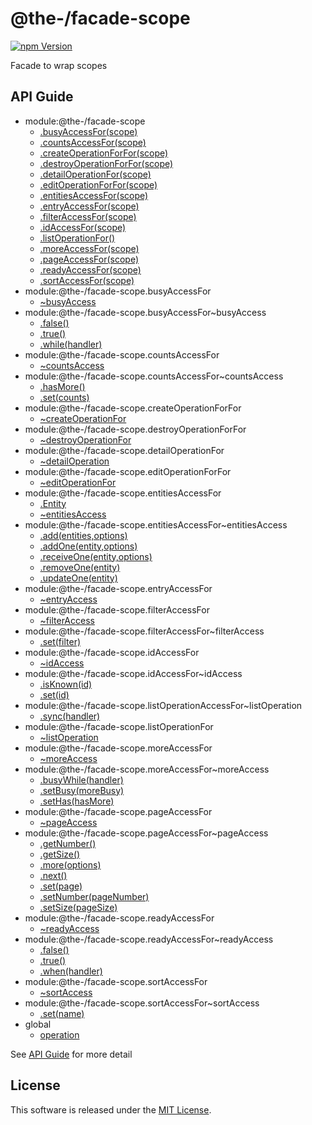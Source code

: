 @the-/facade-scope
==========

<!---
This file is generated by @the-/templates. Do not update manually.
--->

<!-- Badge Start -->
<a name="badges"></a>

[![npm Version][bd_npm_shield_url]][bd_npm_url]

[bd_repo_url]: https://github.com/the-labo/the
[bd_npm_url]: http://www.npmjs.org/package/@the-/facade-scope
[bd_npm_shield_url]: http://img.shields.io/npm/v/@the-/facade-scope.svg?style=flat

<!-- Badge End -->


<!-- Description Start -->
<a name="description"></a>

Facade to wrap scopes

<!-- Description End -->


<!-- Overview Start -->
<a name="overview"></a>



<!-- Overview End -->


<!-- Sections Start -->
<a name="sections"></a>


<!-- Sections Start -->

<a name="api"></a>

## API Guide


- module:@the-/facade-scope
  - [.busyAccessFor(scope)](./doc/api/api.md#module_@the-/facade-scope.busyAccessFor)
  - [.countsAccessFor(scope)](./doc/api/api.md#module_@the-/facade-scope.countsAccessFor)
  - [.createOperationForFor(scope)](./doc/api/api.md#module_@the-/facade-scope.createOperationForFor)
  - [.destroyOperationForFor(scope)](./doc/api/api.md#module_@the-/facade-scope.destroyOperationForFor)
  - [.detailOperationFor(scope)](./doc/api/api.md#module_@the-/facade-scope.detailOperationFor)
  - [.editOperationForFor(scope)](./doc/api/api.md#module_@the-/facade-scope.editOperationForFor)
  - [.entitiesAccessFor(scope)](./doc/api/api.md#module_@the-/facade-scope.entitiesAccessFor)
  - [.entryAccessFor(scope)](./doc/api/api.md#module_@the-/facade-scope.entryAccessFor)
  - [.filterAccessFor(scope)](./doc/api/api.md#module_@the-/facade-scope.filterAccessFor)
  - [.idAccessFor(scope)](./doc/api/api.md#module_@the-/facade-scope.idAccessFor)
  - [.listOperationFor()](./doc/api/api.md#module_@the-/facade-scope.listOperationFor)
  - [.moreAccessFor(scope)](./doc/api/api.md#module_@the-/facade-scope.moreAccessFor)
  - [.pageAccessFor(scope)](./doc/api/api.md#module_@the-/facade-scope.pageAccessFor)
  - [.readyAccessFor(scope)](./doc/api/api.md#module_@the-/facade-scope.readyAccessFor)
  - [.sortAccessFor(scope)](./doc/api/api.md#module_@the-/facade-scope.sortAccessFor)
- module:@the-/facade-scope.busyAccessFor
  - [~busyAccess](./doc/api/api.md#module_@the-/facade-scope.busyAccessFor~busyAccess)
- module:@the-/facade-scope.busyAccessFor~busyAccess
  - [.false()](./doc/api/api.md#module_@the-/facade-scope.busyAccessFor~busyAccess.false)
  - [.true()](./doc/api/api.md#module_@the-/facade-scope.busyAccessFor~busyAccess.true)
  - [.while(handler)](./doc/api/api.md#module_@the-/facade-scope.busyAccessFor~busyAccess.while)
- module:@the-/facade-scope.countsAccessFor
  - [~countsAccess](./doc/api/api.md#module_@the-/facade-scope.countsAccessFor~countsAccess)
- module:@the-/facade-scope.countsAccessFor~countsAccess
  - [.hasMore()](./doc/api/api.md#module_@the-/facade-scope.countsAccessFor~countsAccess.hasMore)
  - [.set(counts)](./doc/api/api.md#module_@the-/facade-scope.countsAccessFor~countsAccess.set)
- module:@the-/facade-scope.createOperationForFor
  - [~createOperationFor](./doc/api/api.md#module_@the-/facade-scope.createOperationForFor~createOperationFor)
- module:@the-/facade-scope.destroyOperationForFor
  - [~destroyOperationFor](./doc/api/api.md#module_@the-/facade-scope.destroyOperationForFor~destroyOperationFor)
- module:@the-/facade-scope.detailOperationFor
  - [~detailOperation](./doc/api/api.md#module_@the-/facade-scope.detailOperationFor~detailOperation)
- module:@the-/facade-scope.editOperationForFor
  - [~editOperationFor](./doc/api/api.md#module_@the-/facade-scope.editOperationForFor~editOperationFor)
- module:@the-/facade-scope.entitiesAccessFor
  - [.Entity](./doc/api/api.md#module_@the-/facade-scope.entitiesAccessFor.Entity)
  - [~entitiesAccess](./doc/api/api.md#module_@the-/facade-scope.entitiesAccessFor~entitiesAccess)
- module:@the-/facade-scope.entitiesAccessFor~entitiesAccess
  - [.add(entities,options)](./doc/api/api.md#module_@the-/facade-scope.entitiesAccessFor~entitiesAccess.add)
  - [.addOne(entity,options)](./doc/api/api.md#module_@the-/facade-scope.entitiesAccessFor~entitiesAccess.addOne)
  - [.receiveOne(entity,options)](./doc/api/api.md#module_@the-/facade-scope.entitiesAccessFor~entitiesAccess.receiveOne)
  - [.removeOne(entity)](./doc/api/api.md#module_@the-/facade-scope.entitiesAccessFor~entitiesAccess.removeOne)
  - [.updateOne(entity)](./doc/api/api.md#module_@the-/facade-scope.entitiesAccessFor~entitiesAccess.updateOne)
- module:@the-/facade-scope.entryAccessFor
  - [~entryAccess](./doc/api/api.md#module_@the-/facade-scope.entryAccessFor~entryAccess)
- module:@the-/facade-scope.filterAccessFor
  - [~filterAccess](./doc/api/api.md#module_@the-/facade-scope.filterAccessFor~filterAccess)
- module:@the-/facade-scope.filterAccessFor~filterAccess
  - [.set(filter)](./doc/api/api.md#module_@the-/facade-scope.filterAccessFor~filterAccess.set)
- module:@the-/facade-scope.idAccessFor
  - [~idAccess](./doc/api/api.md#module_@the-/facade-scope.idAccessFor~idAccess)
- module:@the-/facade-scope.idAccessFor~idAccess
  - [.isKnown(id)](./doc/api/api.md#module_@the-/facade-scope.idAccessFor~idAccess.isKnown)
  - [.set(id)](./doc/api/api.md#module_@the-/facade-scope.idAccessFor~idAccess.set)
- module:@the-/facade-scope.listOperationAccessFor~listOperation
  - [.sync(handler)](./doc/api/api.md#module_@the-/facade-scope.listOperationAccessFor~listOperation.sync)
- module:@the-/facade-scope.listOperationFor
  - [~listOperation](./doc/api/api.md#module_@the-/facade-scope.listOperationFor~listOperation)
- module:@the-/facade-scope.moreAccessFor
  - [~moreAccess](./doc/api/api.md#module_@the-/facade-scope.moreAccessFor~moreAccess)
- module:@the-/facade-scope.moreAccessFor~moreAccess
  - [.busyWhile(handler)](./doc/api/api.md#module_@the-/facade-scope.moreAccessFor~moreAccess.busyWhile)
  - [.setBusy(moreBusy)](./doc/api/api.md#module_@the-/facade-scope.moreAccessFor~moreAccess.setBusy)
  - [.setHas(hasMore)](./doc/api/api.md#module_@the-/facade-scope.moreAccessFor~moreAccess.setHas)
- module:@the-/facade-scope.pageAccessFor
  - [~pageAccess](./doc/api/api.md#module_@the-/facade-scope.pageAccessFor~pageAccess)
- module:@the-/facade-scope.pageAccessFor~pageAccess
  - [.getNumber()](./doc/api/api.md#module_@the-/facade-scope.pageAccessFor~pageAccess.getNumber)
  - [.getSize()](./doc/api/api.md#module_@the-/facade-scope.pageAccessFor~pageAccess.getSize)
  - [.more(options)](./doc/api/api.md#module_@the-/facade-scope.pageAccessFor~pageAccess.more)
  - [.next()](./doc/api/api.md#module_@the-/facade-scope.pageAccessFor~pageAccess.next)
  - [.set(page)](./doc/api/api.md#module_@the-/facade-scope.pageAccessFor~pageAccess.set)
  - [.setNumber(pageNumber)](./doc/api/api.md#module_@the-/facade-scope.pageAccessFor~pageAccess.setNumber)
  - [.setSize(pageSize)](./doc/api/api.md#module_@the-/facade-scope.pageAccessFor~pageAccess.setSize)
- module:@the-/facade-scope.readyAccessFor
  - [~readyAccess](./doc/api/api.md#module_@the-/facade-scope.readyAccessFor~readyAccess)
- module:@the-/facade-scope.readyAccessFor~readyAccess
  - [.false()](./doc/api/api.md#module_@the-/facade-scope.readyAccessFor~readyAccess.false)
  - [.true()](./doc/api/api.md#module_@the-/facade-scope.readyAccessFor~readyAccess.true)
  - [.when(handler)](./doc/api/api.md#module_@the-/facade-scope.readyAccessFor~readyAccess.when)
- module:@the-/facade-scope.sortAccessFor
  - [~sortAccess](./doc/api/api.md#module_@the-/facade-scope.sortAccessFor~sortAccess)
- module:@the-/facade-scope.sortAccessFor~sortAccess
  - [.set(name)](./doc/api/api.md#module_@the-/facade-scope.sortAccessFor~sortAccess.set)
- global
  - [operation](./doc/api/api.md#operation)

See [API Guide](./doc/api/api.md) for more detail


<!-- LICENSE Start -->
<a name="license"></a>

License
-------
This software is released under the [MIT License](https://github.com/the-labo/the/blob/master/LICENSE).

<!-- LICENSE End -->


